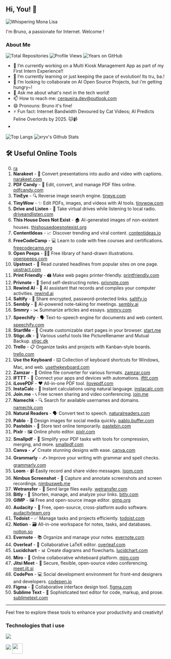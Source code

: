 ## Hi, You! 👋
![Whispering Mona Lisa](https://github.githubassets.com/images/mona-whisper.gif)

I'm Bruno, a passionate for Internet. Welcome ! 

### About Me  
![Total Repositories](https://img.shields.io/badge/dynamic/json?label=Total%20Repositories&query=%24.public_repos&url=https%3A%2F%2Fapi.github.com%2Fusers%2Fxryv&color=blue&logo=github) ![Profile Views](https://komarev.com/ghpvc/?username=xryv&label=Profile%20Views&color=blueviolet) ![Years on GitHub](https://img.shields.io/badge/dynamic/json?label=Years%20on%20GitHub&query=%24.created_at&url=https%3A%2F%2Fapi.github.com%2Fusers%2Fxryv&color=blue&logo=github&style=flat-square)


- 🔭 I’m currently working on a Multi Kiosk Management App as part of my First Intern Experience!! 
- 🌱 I’m currently learning or just keeping the pace of evolution! Its tru, ba.!  
- 👯 I’m looking to collaborate on AI Open Source Projects, but i'm getting hungry~! 
- 💬 Ask me about what's next in the tech world!
- 📫 How to reach me: cerqueira.dev@outlook.com
- 😄 Pronouns: Bruno it's fine! 
- ⚡ Fun fact: Internet Bandwidth Devoured by Cat Videos; AI Predicts Feline Overlords by 2025. 🐱📹
- 
<img align="center" src="https://github-readme-stats.vercel.app/api/top-langs/?username=xryv" alt="Top Langs" data-canonical-src="https://github-readme-stats.vercel.app/api/top-langs/?username=xryv" style="max-width: 100%;">

<img align="center" src="https://github-readme-stats.vercel.app/api?username=xryv&&show_icons=true&theme=radical" alt="xryv's Github Stats" data-canonical-src="https://github-readme-stats.vercel.app/api?username=xryv&&show_icons=true&theme=radical" style="max-width: 100%;">


## 🛠️ Useful Online Tools
0. [ra](https://en.rakko.tools/) 
1. **Narakeet** - 🎤 Convert presentations into audio and video with captions. [narakeet.com](https://www.narakeet.com/)
2. **PDF Candy** - 📄 Edit, convert, and manage PDF files online. [pdfcandy.com](https://pdfcandy.com/)
3. **TinEye** - 🔍 Reverse image search engine. [tineye.com](https://tineye.com/)
4. **TinyWow** - ✨ Edit PDFs, images, and videos with AI tools. [tinywow.com](https://tinywow.com/)
5. **Drive and Listen** - 🚗 Take virtual drives while listening to local radio. [driveandlisten.com](https://driveandlisten.com/)
6. **This House Does Not Exist** - 🏠 AI-generated images of non-existent houses. [thishousedoesnotexist.org](https://thishousedoesnotexist.org/)
7. **ContentIdeas** - 📈 Discover trending and viral content. [contentideas.io](https://contentideas.io/)
8. **FreeCodeCamp** - 💻 Learn to code with free courses and certifications. [freecodecamp.org](https://www.freecodecamp.org/)
9. **Open Peeps** - 👩‍🎨 Free library of hand-drawn illustrations. [openpeeps.com](https://www.openpeeps.com/)
10. **Upstract** - 📰 Read curated headlines from popular sites on one page. [upstract.com](https://upstract.com/)
11. **Print Friendly** - 🖨️ Make web pages printer-friendly. [printfriendly.com](https://www.printfriendly.com/)
12. **Privnote** - 📝 Send self-destructing notes. [privnote.com](https://www.privnote.com/)
13. **Rewind AI** - 🎥 AI assistant that records and compiles your computer activities. [rewind.ai](https://www.rewind.ai/)
14. **Saltify** - 🔐 Share encrypted, password-protected links. [saltify.io](https://www.saltify.io/)
15. **Sembly** - 📝 AI-powered note-taking for meetings. [sembly.ai](https://www.sembly.ai/)
16. **Smmry** - ✂️ Summarize articles and essays. [smmry.com](https://www.smmry.com/)
17. **Speechify** - 🗣️ Text-to-speech engine for documents and web content. [speechify.com](https://www.speechify.com/)
18. **StartMe** - 📑 Create customizable start pages in your browser. [start.me](https://start.me/)
19. **Stigc.dk** - 🔧 Various useful tools like PictureRenamer and Mutual Backup. [stigc.dk](https://www.stigc.dk/)
20. **Trello** - 📋 Organize tasks and projects with Kanban-style boards. [trello.com](https://www.trello.com/)
21. **Use the Keyboard** - ⌨️ Collection of keyboard shortcuts for Windows, Mac, and web. [usethekeyboard.com](https://www.usethekeyboard.com/)
22. **Zamzar** - 📂 Online file converter for various formats. [zamzar.com](https://www.zamzar.com/)
23. **IFTTT** - 🔗 Connect your apps and devices with automations. [ifttt.com](https://www.ifttt.com/)
24. **iLovePDF** - ❤️ All-in-one PDF tool. [ilovepdf.com](https://www.ilovepdf.com/)
25. **InstaCalc** - 🔢 Instant calculations using natural language. [instacalc.com](https://www.instacalc.com/)
26. **Join.me** - 📞 Free screen sharing and video conferencing. [join.me](https://www.join.me/)
27. **Namechk** - 🔍 Search for available usernames and domains. [namechk.com](https://www.namechk.com/)
28. **Natural Readers** - 🗣️ Convert text to speech. [naturalreaders.com](https://www.naturalreaders.com/)
29. **Pablo** - 🎨 Design images for social media quickly. [pablo.buffer.com](https://pablo.buffer.com/)
30. **Pastebin** - 📝 Store text online temporarily. [pastebin.com](https://www.pastebin.com/)
31. **Pixlr** - 🖼️ Online photo editor. [pixlr.com](https://www.pixlr.com/)
32. **Smallpdf** - 📄 Simplify your PDF tasks with tools for compression, merging, and more. [smallpdf.com](https://www.smallpdf.com/)
33. **Canva** - 🖌️ Create stunning designs with ease. [canva.com](https://www.canva.com/)
34. **Grammarly** - ✍️ Improve your writing with grammar and spell checks. [grammarly.com](https://www.grammarly.com/)
35. **Loom** - 📹 Easily record and share video messages. [loom.com](https://www.loom.com/)
36. **Nimbus Screenshot** - 📸 Capture and annotate screenshots and screen recordings. [nimbusweb.me](https://www.nimbusweb.me/screenshot.php)
37. **Wetransfer** - 📁 Send large files easily. [wetransfer.com](https://www.wetransfer.com/)
38. **Bitly** - 🔗 Shorten, manage, and analyze your links. [bitly.com](https://www.bitly.com/)
39. **GIMP** - 🖼️ Free and open-source image editor. [gimp.org](https://www.gimp.org/)
40. **Audacity** - 🎵 Free, open-source, cross-platform audio software. [audacityteam.org](https://www.audacityteam.org/)
41. **Todoist** - ✅ Manage tasks and projects efficiently. [todoist.com](https://www.todoist.com/)
42. **Notion** - 🗃️ All-in-one workspace for notes, tasks, and databases. [notion.so](https://www.notion.so/)
43. **Evernote** - 📚 Organize and manage your notes. [evernote.com](https://www.evernote.com/)
44. **Overleaf** - 📝 Collaborative LaTeX editor. [overleaf.com](https://www.overleaf.com/)
45. **Lucidchart** - 📊 Create diagrams and flowcharts. [lucidchart.com](https://www.lucidchart.com/)
46. **Miro** - 🧩 Online collaborative whiteboard platform. [miro.com](https://www.miro.com/)
47. **Jitsi Meet** - 🎥 Secure, flexible, open-source video conferencing. [meet.jit.si](https://meet.jit.si/)
48. **CodePen** - 💻 Social development environment for front-end designers and developers. [codepen.io](https://www.codepen.io/)
49. **Figma** - 🎨 Collaborative interface design tool. [figma.com](https://www.figma.com/)
50. **Sublime Text** - 📝 Sophisticated text editor for code, markup, and prose. [sublimetext.com](https://www.sublimetext.com/)

---

Feel free to explore these tools to enhance your productivity and creativity!

### Technologies that i use
<a target="_blank" rel="noopener noreferrer nofollow" href="https://user-images.githubusercontent.com/74038190/212257454-16e3712e-945a-4ca2-b238-408ad0bf87e6.gif" data-target="animated-image.originalLink"><img src="https://user-images.githubusercontent.com/74038190/212257454-16e3712e-945a-4ca2-b238-408ad0bf87e6.gif" style="max-width: 100%; display: inline-block;" data-target="animated-image.originalImage"></a>


<img src="https://user-images.githubusercontent.com/74038190/212257468-1e9a91f1-b626-4baa-b15d-5c385dfa7ed2.gif" style="max-width: 100%; display: inline-block;" data-target="animated-image.originalImage">

<img align="center" src="https://github.com/rajput2107/rajput2107/raw/master/Assets/Handshake.gif" height="33px" style="max-width: 100%; display: inline-block;" data-target="animated-image.originalImage">
